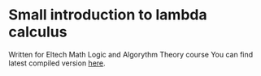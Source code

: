 # Small introduction to lambda calculus
Written for Eltech Math Logic and Algorythm Theory course
You can find latest compiled version [here](https://github.com/demon1234432/lambda/blob/master/out/lambda.pdf).
